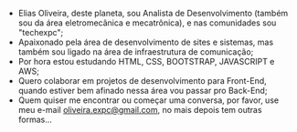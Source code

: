 - Elias Oliveira, deste planeta, sou Analista de Desenvolvimento (também sou da área eletromecânica e mecatrônica), e nas comunidades sou "techexpc";
- Apaixonado pela área de desenvolvimento de sites e sistemas, mas também sou ligado na área de infraestrutura de comunicação;
- Por hora estou estudando HTML, CSS, BOOTSTRAP, JAVASCRIPT e AWS;
- Quero colaborar em projetos de desenvolvimento para Front-End, quando estiver bem afinado nessa área vou passar pro Back-End;
- Quem quiser me encontrar ou começar uma conversa, por favor, use meu e-mail oliveira.expc@gmail.com, no mais depois tem outras formas...
